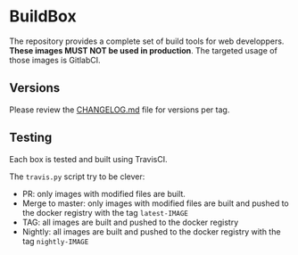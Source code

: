 BuildBox
========

The repository provides a complete set of build tools for web developpers. **These
images MUST NOT be used in production**. The targeted usage of those images is GitlabCI.

Versions
--------

Please review the [CHANGELOG.md](CHANGELOG.md) file for versions per tag.

Testing
-------

Each box is tested and built using TravisCI. 

The ``travis.py`` script try to be clever:
 - PR: only images with modified files are built.
 - Merge to master: only images with modified files are built and pushed to the docker registry with the tag ``latest-IMAGE``
 - TAG: all images are built and pushed to the docker registry
 - Nightly: all images are built and pushed to the docker registry with the tag ``nightly-IMAGE``
